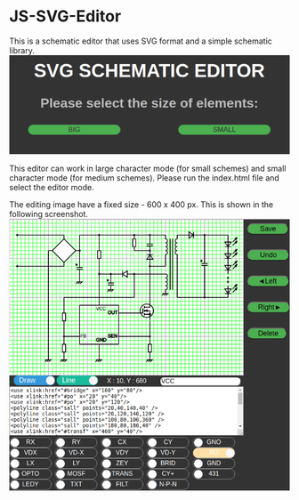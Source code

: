 # JS-SVG-Editor
This is a schematic editor that uses SVG format and a simple schematic library.
![Editor start screen](https://github.com/bigbigmdm/JS-SVG-Editor/raw/main/start_editor.png)

This editor can work in large character mode (for small schemes) and small character mode (for medium schemes). Please run the index.html file and select the editor mode.

The editing image have a fixed size - 600 x 400 px. This is shown in the following screenshot.
![Editor main screen](https://github.com/bigbigmdm/JS-SVG-Editor/raw/main/svg_editor_small.png)
